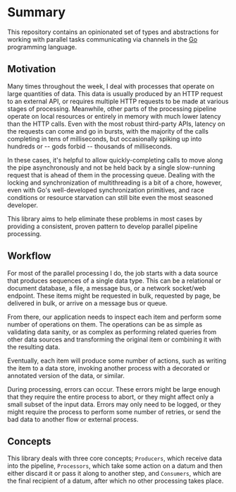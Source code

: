 # Summary

This repository contains an opinionated set of types and abstractions for working with parallel tasks communicating via
channels in the [Go](https://www.golang.org) programming language.

## Motivation

Many times throughout the week, I deal with processes that operate on large quantities of data. This data is usually
produced by an HTTP request to an external API, or requires multiple HTTP requests to be made at various stages of
processing. Meanwhile, other parts of the processing pipeline operate on local resources or entirely in memory with
much lower latency than the HTTP calls. Even with the most robust third-party APIs, latency on the requests can come
and go in bursts, with the majority of the calls completing in tens of milliseconds, but occasionally spiking up into
hundreds or -- gods forbid -- thousands of milliseconds.

In these cases, it's helpful to allow quickly-completing calls to move along the pipe asynchronously and not be held
back by a single slow-running request that is ahead of them in the processing queue. Dealing with the locking and 
synchronization of multithreading is a bit of a chore, however, even with Go's well-developed synchronization 
primitives, and race conditions or resource starvation can still bite even the most seasoned developer.

This library aims to help eliminate these problems in most cases by providing a consistent, proven pattern to develop
parallel pipeline processing.

## Workflow

For most of the parallel processing I do, the job starts with a data source that produces sequences of a single data
type. This can be a relational or document database, a file, a message bus, or a network socket/web endpoint. These
items might be requested in bulk, requested by page, be delivered in bulk, or arrive on a message bus or queue.

From there, our application needs to inspect each item and perform some number of operations on them. The operations can
be as simple as validating data sanity, or as complex as performing related queries from other data sources and
transforming the original item or combining it with the resulting data.

Eventually, each item will produce some number of actions, such as writing the item to a data store, invoking another
process with a decorated or annotated version of the data, or similar.

During processing, errors can occur. These errors might be large enough that they require the entire process to abort,
or they might affect only a small subset of the input data. Errors may only need to be logged, or they might require the
process to perform some number of retries, or send the bad data to another flow or external process.

## Concepts

This library deals with three core concepts; `Producers`, which receive data into the pipeline, `Processors`, which
take some action on a datum and then either discard it or pass it along to another step, and `Consumers`, which are the
final recipient of a datum, after which no other processing takes place.